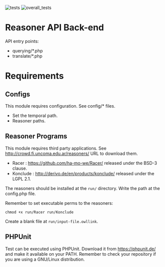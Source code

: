 ![tests](http://crowd.fi.uncoma.edu.ar/crowd2/Trun/results/reasoning.svg)
![overall_tests](http://crowd.fi.uncoma.edu.ar/crowd2/Trun/results/all.svg)

# Reasoner API Back-end

API entry points:

- querying/*.php
- translate/*.php

# Requirements

## Configs
This module requires configuration. See config/* files.

- Set the temporal path.
- Reasoner paths.

## Reasoner Programs

This module requires third party applications. See http://crowd.fi.uncoma.edu.ar/reasoners/ URL to download them.

- Racer : https://github.com/ha-mo-we/Racer/ released under the BSD-3 clause.
- Konclude : http://derivo.de/en/products/konclude/ released under the LGPL 2.1.

The reasoners should be installed at the `run/` directory. Write the path at the config.php file.

Remember to set executable perms to the reasoners: 

    chmod +x run/Racer run/Konclude

Create a blank file at `run/input-file.owllink`.

## PHPUnit
Test can be executed using PHPUnit. Download it from https://phpunit.de/ and make it available on your PATH. Remember to check your repository if you are using a  GNU/Linux distribution.


